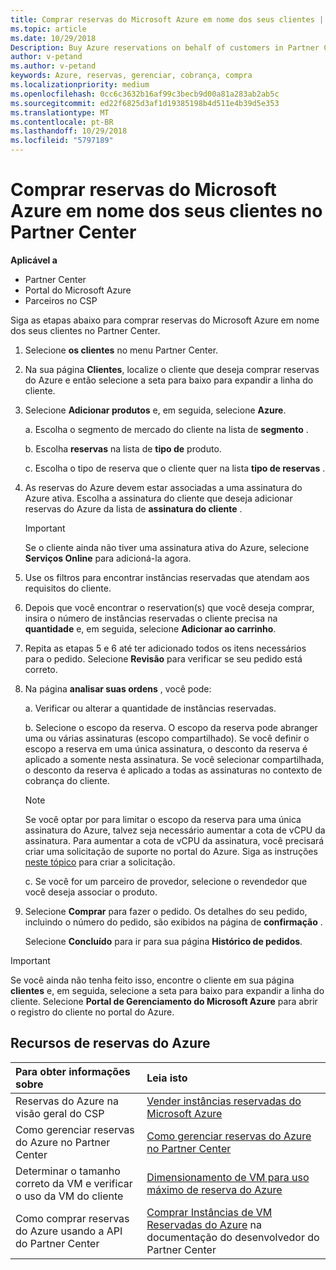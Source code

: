 ```yaml
---
title: Comprar reservas do Microsoft Azure em nome dos seus clientes | Partner Center
ms.topic: article
ms.date: 10/29/2018
Description: Buy Azure reservations on behalf of customers in Partner Center.
author: v-petand
ms.author: v-petand
keywords: Azure, reservas, gerenciar, cobrança, compra
ms.localizationpriority: medium
ms.openlocfilehash: 0cc6c3632b16af99c3becb9d00a81a283ab2ab5c
ms.sourcegitcommit: ed22f6825d3af1d19385198b4d511e4b39d5e353
ms.translationtype: MT
ms.contentlocale: pt-BR
ms.lasthandoff: 10/29/2018
ms.locfileid: "5797189"
---
```

# <a name="buy-microsoft-azure-reservations-on-behalf-of-your-customers-in-partner-center"></a>Comprar reservas do Microsoft Azure em nome dos seus clientes no Partner Center 

**Aplicável a**

-  Partner Center
-  Portal do Microsoft Azure
-  Parceiros no CSP

Siga as etapas abaixo para comprar reservas do Microsoft Azure em nome dos seus clientes no Partner Center.

1. Selecione **os clientes** no menu Partner Center.  

2. Na sua página **Clientes**, localize o cliente que deseja comprar reservas do Azure e então selecione a seta para baixo para expandir a linha do cliente.  

3. Selecione **Adicionar produtos** e, em seguida, selecione **Azure**. 

    a. Escolha o segmento de mercado do cliente na lista de **segmento** .

    b. Escolha **reservas** na lista de **tipo de** produto.

    c. Escolha o tipo de reserva que o cliente quer na lista **tipo de reservas** .

4. As reservas do Azure devem estar associadas a uma assinatura do Azure ativa. Escolha a assinatura do cliente que deseja adicionar reservas do Azure da lista de **assinatura do cliente** . 

    >[!IMPORTANT] 
    >Se o cliente ainda não tiver uma assinatura ativa do Azure, selecione **Serviços Online** para adicioná-la agora. 

5. Use os filtros para encontrar instâncias reservadas que atendam aos requisitos do cliente.  

6. Depois que você encontrar o reservation(s) que você deseja comprar, insira o número de instâncias reservadas o cliente precisa na **quantidade** e, em seguida, selecione **Adicionar ao carrinho**.  

7. Repita as etapas 5 e 6 até ter adicionado todos os itens necessários para o pedido. Selecione **Revisão** para verificar se seu pedido está correto.  

8. Na página **analisar suas ordens** , você pode: 

    a. Verificar ou alterar a quantidade de instâncias reservadas.

    b. Selecione o escopo da reserva. O escopo da reserva pode abranger uma ou várias assinaturas (escopo compartilhado). Se você definir o escopo a reserva em uma única assinatura, o desconto da reserva é aplicado a somente nesta assinatura. Se você selecionar compartilhada, o desconto da reserva é aplicado a todas as assinaturas no contexto de cobrança do cliente. 

     >[!NOTE]
    >Se você optar por para limitar o escopo da reserva para uma única assinatura do Azure, talvez seja necessário aumentar a cota de vCPU da assinatura. Para aumentar a cota de vCPU da assinatura, você precisará criar uma solicitação de suporte no portal do Azure. Siga as instruções [neste tópico](https://docs.microsoft.com/azure/azure-supportability/resource-manager-core-quotas-request) para criar a solicitação.    

    c. Se você for um parceiro de provedor, selecione o revendedor que você deseja associar o produto.

9. Selecione **Comprar** para fazer o pedido. Os detalhes do seu pedido, incluindo o número do pedido, são exibidos na página de **confirmação** .    
     
     Selecione **Concluído** para ir para sua página **Histórico de pedidos**. 

>[!IMPORTANT]
>Se você ainda não tenha feito isso, encontre o cliente em sua página **clientes** e, em seguida, selecione a seta para baixo para expandir a linha do cliente. Selecione **Portal de Gerenciamento do Microsoft Azure** para abrir o registro do cliente no portal do Azure.

## <a name="azure-reservations-resources"></a>Recursos de reservas do Azure
|**Para obter informações sobre**   |**Leia isto**    |
|:-----------------------------|:-----------------|
|Reservas do Azure na visão geral do CSP  | [Vender instâncias reservadas do Microsoft Azure](azure-reservations.md) |
|Como gerenciar reservas do Azure no Partner Center | [Como gerenciar reservas do Azure no Partner Center](azure-reservations-manage.md)
|Determinar o tamanho correto da VM e verificar o uso da VM do cliente   |[Dimensionamento de VM para uso máximo de reserva do Azure](azure-usage.md)   |
|Como comprar reservas do Azure usando a API do Partner Center | [Comprar Instâncias de VM Reservadas do Azure](https://docs.microsoft.com/partner-center/develop/purchase-azure-reservations) na documentação do desenvolvedor do Partner Center

 


 
